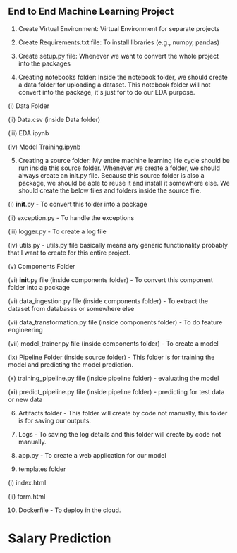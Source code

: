 ##  End to End Machine Learning Project

1. Create Virtual Environment: Virtual Environment for separate projects

2. Create Requirements.txt file: To install libraries (e.g., numpy, pandas)

3. Create setup.py file: Whenever we want to convert the whole project into the packages

4. Creating notebooks folder: Inside the notebook folder, we should create a data folder for uploading a dataset. This notebook folder will not convert into the package, it's just for to do our EDA purpose.

  (i) Data Folder

(ii) Data.csv (inside Data folder)

(iii) EDA.ipynb

(iv) Model Training.ipynb

5. Creating a source folder: My entire machine learning life cycle should be run inside this source folder. Whenever we create a folder, we should always create an init.py file. Because this source folder is also a package, we should be able to reuse it and install it somewhere else.
We should create the below files and folders inside the source file.

(i) __init__.py - To convert this folder into a package

(ii) exception.py - To handle the exceptions

(iii) logger.py - To create a log file

(iv) utils.py - utils.py file basically means any generic functionality probably that I want to create for this entire project.

(v) Components Folder

(vi) __init__.py file (inside components folder) - To convert this component folder into a package

(vi) data_ingestion.py file (inside components folder) - To extract the dataset from databases or somewhere else

(vi) data_transformation.py file (inside components folder) - To do feature engineering

(vii) model_trainer.py file (inside components folder) - To create a model

(ix) Pipeline Folder (inside source folder) - This folder is for training the model and predicting the model prediction.

(x) training_pipeline.py file (inside pipeline folder) - evaluating the model

(xi) predict_pipeline.py file (inside pipeline folder) - predicting for test data or new data

6. Artifacts folder - This folder will create by code not manually, this folder is for saving our outputs.

7. Logs - To saving the log details and this folder will create by code not manually.

8. app.py - To create a web application for our model

9. templates folder

(i) index.html

(ii) form.html

10. Dockerfile - To deploy in the cloud.


# Salary Prediction
